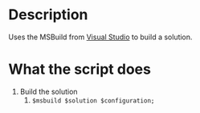 ﻿# Description
Uses the MSBuild from [Visual Studio](https://visualstudio.microsoft.com/downloads) to build a solution.

# What the script does
1. Build the solution
   1. `$msbuild $solution $configuration;`
